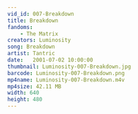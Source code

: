 ```yaml
---
vid_id: 007-Breakdown
title: Breakdown
fandoms:
    - The Matrix
creators: Luminosity
song: Breakdown
artist: Tantric
date:   2001-07-02 10:00:00
thumbnail: Luminosity-007-Breakdown.jpg
barcode: Luminosity-007-Breakdown.png
mp4name: Luminosity-007-Breakdown.m4v
mp4size: 42.11 MB
width: 640
height: 480
---
```



  
